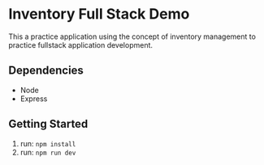# Inventory Full Stack Demo

This a practice application using the concept of inventory management to practice fullstack application development.

## Dependencies

- Node
- Express

## Getting Started

1. run: `npm install`
1. run: `npm run dev`
